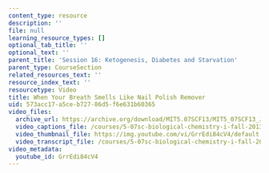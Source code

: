 ```yaml
---
content_type: resource
description: ''
file: null
learning_resource_types: []
optional_tab_title: ''
optional_text: ''
parent_title: 'Session 16: Ketogenesis, Diabetes and Starvation'
parent_type: CourseSection
related_resources_text: ''
resource_index_text: ''
resourcetype: Video
title: When Your Breath Smells Like Nail Polish Remover
uid: 573acc17-a5ce-b727-86d5-f6e631b60365
video_files:
  archive_url: https://archive.org/download/MIT5.07SCF13/MIT5_07SCF13_JE-Ses16_bonus_3_300k.mp4
  video_captions_file: /courses/5-07sc-biological-chemistry-i-fall-2013/6d0d2f29e3f75b128e0d495ddb7a2214_GrrEdi84cV4.vtt
  video_thumbnail_file: https://img.youtube.com/vi/GrrEdi84cV4/default.jpg
  video_transcript_file: /courses/5-07sc-biological-chemistry-i-fall-2013/f3889833c6aa7e015524fb586d214dd7_GrrEdi84cV4.pdf
video_metadata:
  youtube_id: GrrEdi84cV4
---
```

